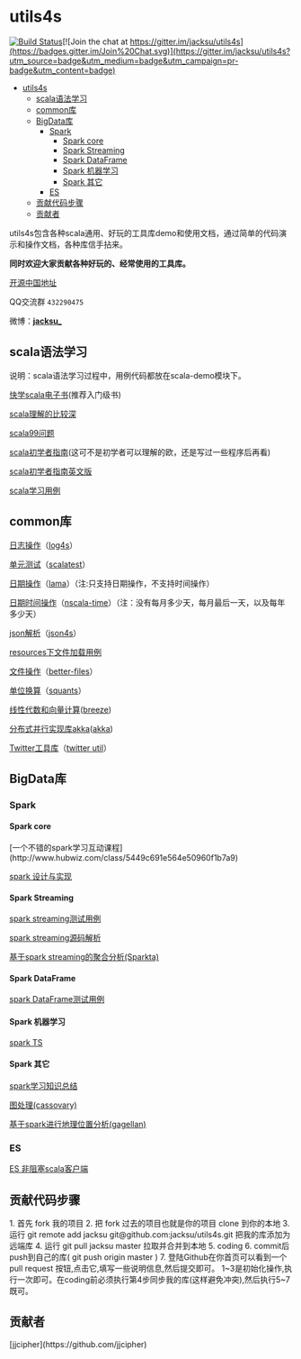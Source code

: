 <h1 id="id1">utils4s</h1>

[![Build Status](https://travis-ci.org/jacksu/utils4s.svg?branch=master)](https://travis-ci.org/jacksu/utils4s)[![Join the chat at https://gitter.im/jacksu/utils4s](https://badges.gitter.im/Join%20Chat.svg)](https://gitter.im/jacksu/utils4s?utm_source=badge&utm_medium=badge&utm_campaign=pr-badge&utm_content=badge)

*   [utils4s](#id1)
    *   [scala语法学习](#id2)
    *   [common库](#id21)
    *   [BigData库](#id22)
        *   [Spark](#id221)
            *   [Spark core](#id2211)
            *   [Spark Streaming](#id2212)
            *   [Spark DataFrame](#id2213)
            *   [Spark 机器学习](#id2213)
            *   [Spark 其它](#id2214)
        *   [ES](#id222)
    *   [贡献代码步骤](#id23)
    *   [贡献者](#id24)

utils4s包含各种scala通用、好玩的工具库demo和使用文档，通过简单的代码演示和操作文档，各种库信手拈来。

**同时欢迎大家贡献各种好玩的、经常使用的工具库。**

[开源中国地址](http://git.oschina.net/jack.su/utils4s)

QQ交流群 `432290475`

微博：[**jacksu_**](http://weibo.com/jack4s)

<h2 id="id2">scala语法学习</h2>

说明：scala语法学习过程中，用例代码都放在scala-demo模块下。

[快学scala电子书](http://vdisk.weibo.com/s/BP8uNBebkvpOe)(推荐入门级书)

[scala理解的比较深](http://hongjiang.info/scala/)

[scala99问题](http://aperiodic.net/phil/scala/s-99/)

[scala初学者指南](https://windor.gitbooks.io/beginners-guide-to-scala/content/introduction.html)(这可不是初学者可以理解的欧，还是写过一些程序后再看)

[scala初学者指南英文版](http://danielwestheide.com/scala/neophytes.html)

[scala学习用例](scala-demo)

<h2 id="id21">common库</h2>

[日志操作](log-demo)（[log4s](https://github.com/Log4s/log4s)）

[单元测试](unittest-demo)（[scalatest](http://www.scalatest.org)）

[日期操作](lamma-demo)（[lama](http://www.lamma.io/doc/quick_start)）（注:只支持日期操作，不支持时间操作）

[日期时间操作](nscala-time-demo)（[nscala-time](https://github.com/nscala-time/nscala-time)）（注：没有每月多少天，每月最后一天，以及每年多少天）

[json解析](json4s-demo)（[json4s](https://github.com/json4s/json4s)）

[resources下文件加载用例](resources-demo)

[文件操作](file-demo)（[better-files](https://github.com/pathikrit/better-files)）

[单位换算](analysis-demo)（[squants](https://github.com/garyKeorkunian/squants)）

[线性代数和向量计算](breeze-demo)([breeze](https://github.com/scalanlp/breeze))

[分布式并行实现库akka](akka-demo)([akka](http://akka.io))

[Twitter工具库](twitter-util-demo)（[twitter util](https://github.com/twitter/util)）

<h2 id="id22">BigData库</h2>

<h3 id="id221">Spark</h3>

<h4 id="id2211">Spark core</h4>
[一个不错的spark学习互动课程](http://www.hubwiz.com/class/5449c691e564e50960f1b7a9)

[spark 设计与实现](http://spark-internals.books.yourtion.com/index.html)

<h4 id="id2212">Spark Streaming</h4>

[spark streaming测试用例](sparkstreaming-demo)

[spark streaming源码解析](https://github.com/proflin/CoolplaySpark)

[基于spark streaming的聚合分析(Sparkta)](https://github.com/Stratio/Sparkta)

<h4 id="id2213">Spark DataFrame</h4>

[spark DataFrame测试用例](spark-dataframe-demo)

<h4 id="id2213">Spark 机器学习</h4>

[spark TS](spark-timeseries-demo)

<h4 id="id2214">Spark 其它</h4>

[spark学习知识总结](spark-knowledge)

[图处理(cassovary)](https://github.com/twitter/cassovary)

[基于spark进行地理位置分析(gagellan)](https://github.com/harsha2010/magellan)

<h3 id="id222">ES</h3>

[ES 非阻塞scala客户端](https://github.com/sksamuel/elastic4s)
<h2 id="id23">贡献代码步骤</h2>
1. 首先 fork 我的项目
2. 把 fork 过去的项目也就是你的项目 clone 到你的本地
3. 运行 git remote add jacksu git@github.com:jacksu/utils4s.git 把我的库添加为远端库
4. 运行 git pull jacksu master 拉取并合并到本地
5. coding
6. commit后push到自己的库( git push origin master )
7. 登陆Github在你首页可以看到一个 pull request 按钮,点击它,填写一些说明信息,然后提交即可。
1~3是初始化操作,执行一次即可。在coding前必须执行第4步同步我的库(这样避免冲突),然后执行5~7既可。

<h2 id="id24">贡献者</h2>
[jjcipher](https://github.com/jjcipher)